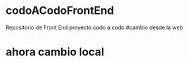 # codoACodoFrontEnd
Repositorio de Front End proyecto codo a codo
#cambio desde la web
# ahora cambio local 